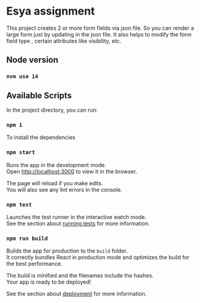 # Esya assignment

This project creates 2 or more form fields via json file.
So you can render a large form just by updating in the json file.
It also helps to modify the form field type , certain attributes like visibility, etc.

## Node version

### `nvm use 14`

## Available Scripts

In the project directory, you can run:

### `npm i`

To install the dependencies

### `npm start`

Runs the app in the development mode.<br>
Open [http://localhost:3000](http://localhost:3000) to view it in the browser.

The page will reload if you make edits.<br>
You will also see any lint errors in the console.

### `npm test`

Launches the test runner in the interactive watch mode.<br>
See the section about [running tests](#running-tests) for more information.

### `npm run build`

Builds the app for production to the `build` folder.<br>
It correctly bundles React in production mode and optimizes the build for the best performance.

The build is minified and the filenames include the hashes.<br>
Your app is ready to be deployed!

See the section about [deployment](#deployment) for more information.

